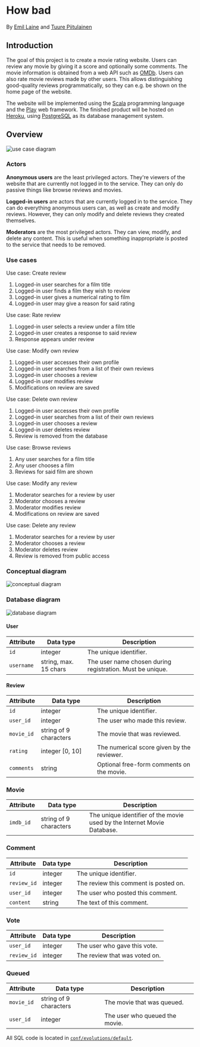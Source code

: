 # How bad

By [Emil Laine](https://github.com/emlai) and [Tuure Piitulainen](https://github.com/tuutuu)

## Introduction
The goal of this project is to create a movie rating website. Users can review
any movie by giving it a score and optionally some comments. The movie
information is obtained from a web API such as [OMDb][1]. Users can also rate
movie reviews made by other users. This allows distinguishing good-quality
reviews programmatically, so they can e.g. be shown on the home page of the
website.

The website will be implemented using the [Scala][2] programming language and
the [Play][3] web framework. The finished product will be hosted on [Heroku][4],
using [PostgreSQL][5] as its database management system.

## Overview
![use case diagram](https://cloud.githubusercontent.com/assets/7543552/13931049/3b9d5a1e-efaa-11e5-9efa-fe0dc524d2c2.png)

### Actors
__Anonymous users__ are the least privileged actors. They're viewers of the
website that are currently not logged in to the service. They can only do
passive things like browse reviews and movies.

__Logged-in users__ are actors that are currently logged in to the service. They
can do everything anonymous users can, as well as create and modify reviews.
However, they can only modify and delete reviews they created themselves.

__Moderators__ are the most privileged actors. They can view, modify, and delete
any content. This is useful when something inappropriate is posted to the
service that needs to be removed.

### Use cases
Use case: Create review

1. Logged-in user searches for a film title
2. Logged-in user finds a film they wish to review
3. Logged-in user gives a numerical rating to film
4. Logged-in user may give a reason for said rating

Use case: Rate review

1. Logged-in user selects a review under a film title
2. Logged-in user creates a response to said review
3. Response appears under review

Use case: Modify own review

1. Logged-in user accesses their own profile
2. Logged-in user searches from a list of their own reviews
3. Logged-in user chooses a review
4. Logged-in user modifies review
5. Modifications on review are saved

Use case: Delete own review

1. Logged-in user accesses their own profile
2. Logged-in user searches from a list of their own reviews
3. Logged-in user chooses a review
4. Logged-in user deletes review
5. Review is removed from the database

Use case: Browse reviews

1. Any user searches for a film title
2. Any user chooses a film
3. Reviews for said film are shown

Use case: Modify any review

1. Moderator searches for a review by user
2. Moderator chooses a review
3. Moderator modifies review
4. Modifications on review are saved

Use case: Delete any review

1. Moderator searches for a review by user
2. Moderator chooses a review
3. Moderator deletes review
4. Review is removed from public access

### Conceptual diagram
![conceptual diagram](https://cloud.githubusercontent.com/assets/7543552/14258557/9075f0da-faab-11e5-8fd2-5267bd3935ea.png)

### Database diagram
![database diagram](https://cloud.githubusercontent.com/assets/7543552/14261961/cdb09bfc-fabb-11e5-8a50-1eff5c2284f4.png)

#### User
Attribute  | Data type             | Description
-----------|-----------------------|--------------------------------------------
`id`       | integer               | The unique identifier.
`username` | string, max. 15 chars | The user name chosen during registration. Must be unique.

#### Review
Attribute  | Data type             | Description
-----------|-----------------------|--------------------------------------------
`id`       | integer               | The unique identifier.
`user_id`  | integer               | The user who made this review.
`movie_id` | string of 9 characters| The movie that was reviewed.
`rating`   | integer [0, 10]       | The numerical score given by the reviewer.
`comments` | string                | Optional free-form comments on the movie.

### Movie
Attribute  | Data type             | Description
-----------|-----------------------|--------------------------------------------
`imdb_id`  | string of 9 characters| The unique identifier of the movie used by the Internet Movie Database.

### Comment
Attribute  | Data type             | Description
-----------|-----------------------|--------------------------------------------
`id`       | integer               | The unique identifier.
`review_id`| integer               | The review this comment is posted on.
`user_id`  | integer               | The user who posted this comment.
`content`  | string                | The text of this comment.

### Vote
Attribute  | Data type             | Description
-----------|-----------------------|--------------------------------------------
`user_id`  | integer               | The user who gave this vote.
`review_id`| integer               | The review that was voted on.

### Queued
Attribute  | Data type             | Description
-----------|-----------------------|--------------------------------------------
`movie_id` | string of 9 characters| The movie that was queued.
`user_id`  | integer               | The user who queued the movie.

All SQL code is located in [`conf/evolutions/default`](/conf/evolutions/default).

[1]: http://www.omdbapi.com
[2]: http://www.scala-lang.org
[3]: https://www.playframework.com
[4]: https://www.heroku.com
[5]: http://www.postgresql.org
